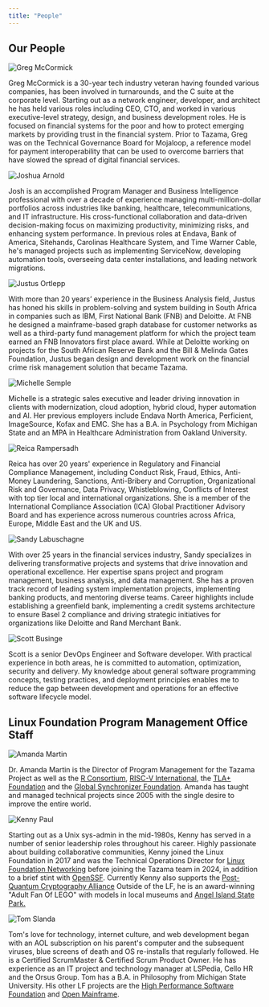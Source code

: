 ```yaml
---
title: "People"
---
```

<!-- Google tag (gtag.js) -->
<script src="https://www.googletagmanager.com/gtag/js?id=G-PZL0S57CC7" integrity="sha384-VHjxUTx/hhzdIOp4B+1uudBz9pmgepYfOpcEc3Qspl5M1gW6rnWMFCEOMXQ3z8JT" crossorigin="anonymous"></script>
<script>
  window.dataLayer = window.dataLayer || [];
  function gtag(){dataLayer.push(arguments);}
  gtag('js', new Date());

  gtag('config', 'G-PZL0S57CC7');
</script>

## Our People

![Greg McCormick](/people/greg-card.png)

Greg McCormick is a 30-year tech industry veteran having founded various companies, has been involved in turnarounds, and the C suite at the corporate level. Starting out as a network engineer, developer, and architect he has held various roles including CEO, CTO, and worked in various executive-level strategy, design, and business development roles. He is focused on financial systems for the poor and how to protect emerging markets by providing trust in the financial system. Prior to Tazama, Greg was on the Technical Governance Board for Mojaloop, a reference model for payment interoperability that can be used to overcome barriers that have slowed the spread of digital financial services. 

![Joshua Arnold](/people/josh-card.png)

Josh is an accomplished Program Manager and Business Intelligence professional with over a decade of experience managing multi-million-dollar portfolios across industries like banking, healthcare, telecommunications, and IT infrastructure. His cross-functional collaboration and data-driven decision-making focus on maximizing productivity, minimizing risks, and enhancing system performance. In previous roles at Endava, Bank of America, Sitehands, Carolinas Healthcare System, and Time Warner Cable, he's managed projects such as implementing ServiceNow, developing automation tools, overseeing data center installations, and leading network migrations.

![Justus Ortlepp](/people/justus-card.png)

With more than 20 years’ experience in the Business Analysis field, Justus has honed his skills in problem-solving and system building in South Africa in companies such as IBM, First National Bank (FNB) and Deloitte. At FNB he designed a mainframe-based graph database for customer networks as well as a third-party fund management platform for which the project team earned an FNB Innovators first place award.  While at Deloitte working on projects for the South African Reserve Bank and the Bill & Melinda Gates Foundation, Justus began design and development work on the financial crime risk management solution that became Tazama.

![Michelle Semple](/people/michelle-card.png)

Michelle is a strategic sales executive and leader driving innovation in clients with modernization, cloud adoption, hybrid cloud, hyper automation and AI.  Her previous employers include Endava North America, Perficient, ImageSource, Kofax and EMC. She has a B.A. in Psychology from Michigan State and an MPA in Healthcare Administration from Oakland University.

![Reica Rampersadh](/people/reica-card.png)

Reica has over 20 years' experience in Regulatory and Financial Compliance Management, including Conduct Risk, Fraud, Ethics, Anti-Money Laundering, Sanctions, Anti-Bribery and Corruption, Organizational Risk and Governance, Data Privacy, Whistleblowing, Conflicts of Interest with top tier local and international organizations. She is a member of the International Compliance Association (ICA) Global Practitioner Advisory Board and has experience across numerous countries across Africa, Europe, Middle East and the UK and US.

![Sandy Labuschagne ](/people/sandy-card.png)

With over 25 years in the financial services industry, Sandy specializes in delivering transformative projects and systems that drive innovation and operational excellence. Her expertise spans project and program management, business analysis, and data management. She has a proven track record of leading system implementation projects, implementing banking products, and mentoring diverse teams. Career highlights include establishing a greenfield bank, implementing a credit systems architecture to ensure Basel 2 compliance and driving strategic initiatives for organizations like Deloitte and Rand Merchant Bank.

![Scott Businge ](/people/scott-card.png)

Scott is a senior DevOps Engineer and Software developer. With practical experience in both areas, he is committed to automation, optimization, security and delivery. My knowledge about general software programming concepts, testing practices, and deployment principles enables me to reduce the gap between development and operations for an effective software lifecycle model.

## Linux Foundation Program Management Office Staff

![Amanda Martin](/people/amanda-card.png)

Dr. Amanda Martin is the Director of Program Management for the Tazama Project as well as the [R Consortium](https://r-consortium.org/), [RISC-V International](https://riscv.org/), the [TLA+ Foundation](https://foundation.tlapl.us/) and the [Global Synchronizer Foundation](https://sync.global/). Amanda has taught and managed technical projects since 2005 with the single desire to improve the entire world.

![Kenny Paul](/people/kenny-card.png)

Starting out as a Unix sys-admin in the mid-1980s, Kenny has served in a number of senior leadership roles throughout his career. Highly passionate about building collaborative communities, Kenny joined the Linux Foundation in 2017 and was the Technical Operations Director for [Linux Foundation Networking](https://lfnetworking.org/) before joining the Tazama team in 2024, in addition to a brief stint with [OpenSSF](https://openssf.org/). Currently Kenny also supports the [Post-Quantum Cryptography Alliance](https://pqca.org/)  Outside of the LF, he is an award-winning "Adult Fan Of LEGO" with models in local museums and [Angel Island State Park.](https://www.linuxfoundation.org/blog/blog/lego-and-angel-island) 

![Tom Slanda](/people/tom-card.png)

Tom's love for technology, internet culture, and web development began with an AOL subscription on his parent's computer and the subsequent viruses, blue screens of death and OS re-installs that regularly followed. He is a Certified ScrumMaster & Certified Scrum Product Owner. He has experience as an IT project and technology manager at LSPedia, Cello HR and the Orsus Group. Tom has a B.A. in Philosophy from Michigan State University. His other LF projects are the [High Performance Software Foundation](https://hpsf.io/) and [Open Mainframe](https://openmainframeproject.org/).